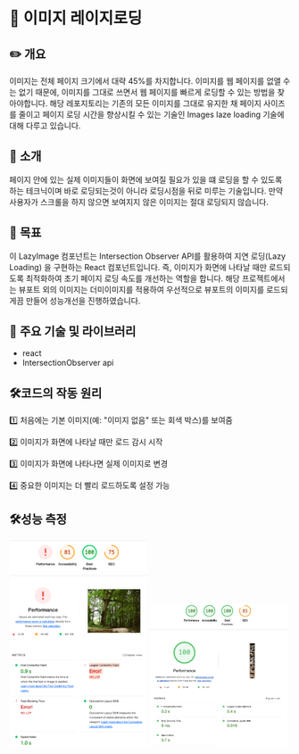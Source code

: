 # 🚀 이미지 레이지로딩

## ✏️ 개요

이미지는 전체 페이지 크기에서 대략 45%를 차지합니다. 이미지를 웹 페이지를 없앨 수는 없기 때문에, 이미지를 그대로 쓰면서 웹 페이지를 빠르게 로딩할 수 있는 방법을 찾아야합니다. 해당 레포지토리는 기존의 모든 이미지를 그대로 유지한 채 페이지 사이즈를 줄이고 페이지 로딩 시간을 향상시킬 수 있는 기술인 Images laze loading 기술에 대해 다루고 있습니다.

## 📌 소개

페이지 안에 있는 실제 이미지들이 화면에 보여질 필요가 있을 떄 로딩을 할 수 있도록 하는 테크닉이며 바로 로딩되는것이 아니라 로딩시점을 뒤로 미루는 기술입니다. 만약 사용자가 스크롤을 하지 않으면 보여지지 않은 이미지는 절대 로딩되지 않습니다.

## 🎯 목표

이 LazyImage 컴포넌트는 Intersection Observer API를 활용하여 지연 로딩(Lazy Loading) 을 구현하는 React 컴포넌트입니다.
즉, 이미지가 화면에 나타날 때만 로드되도록 최적화하여 초기 페이지 로딩 속도를 개선하는 역할을 합니다.
해당 프로젝트에서는 뷰포트 외의 이미지는 더미이미지를 적용하여 우선적으로 뷰포트의 이미지를 로드되게끔 만들어 성능개선을 진행하였습니다.

## 📂 주요 기술 및 라이브러리

- react
- IntersectionObserver api

## 🛠️코드의 작동 원리

1️⃣ 처음에는 기본 이미지(예: "이미지 없음" 또는 회색 박스)를 보여줌

2️⃣ 이미지가 화면에 나타날 때만 로드 감시 시작

3️⃣ 이미지가 화면에 나타나면 실제 이미지로 변경

4️⃣ 중요한 이미지는 더 빨리 로드하도록 설정 가능

## 🛠️성능 측정

<div style="gap: 10px;">
  <img src="./src/assets/readme/개선전.png" alt="개선 전" style="width: 49%" />
  <img src="./src/assets/readme/개선후.jpg" alt="개선 전" style="width: 49%" />
</div>
